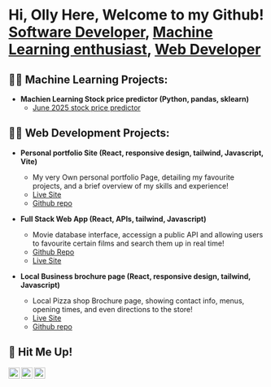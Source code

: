 <h1>Hi, Olly Here, Welcome to my Github! <br/><a href="https://www.linkedin.com/in/oliver-dunn-a404a4251/">Software Developer</a>, <a href="https://github.com/OliverDunnDev/">Machine Learning enthusiast</a>, <a href="https://oliverdunndev.github.io/oliver-portfolio/">Web Developer</a></h1>

<h2>👨‍💻 Machine Learning Projects:</h2>

- <b>Machien Learning Stock price predictor (Python, pandas, sklearn)</b>
  - [June 2025 stock price predictor ](https://github.com/OliverDunnDev/Stockp-redictorJune2025)

<h2>👨‍💻 Web Development Projects:</h2>

- <b>Personal portfolio Site (React, responsive design, tailwind, Javascript, Vite)</b>
  - My very Own personal portfolio Page, detailing my favourite projects, and a brief overview of my skills and experience!
  - [Live Site](https://oliverdunndev.github.io/oliver-portfolio/)
  - [Github repo](https://github.com/OliverDunnDev/oliver-portfolio)

- <b>Full Stack Web App (React, APIs, tailwind, Javascript)</b>
  - Movie database interface, accessign a public API and allowing users to favourite certain films and search them up in real time!
  - [Github Repo](https://github.com/OliverDunnDev/movie-app)
  - [Live Site](https://oliverdunndev.github.io/movie-app/)
    
- <b>Local Business brochure page (React, responsive design, tailwind, Javascript)</b>
  - Local Pizza shop Brochure page, showing contact info, menus, opening times, and even directions to the store!
  - [Live Site](https://oliverdunndev.github.io/B-Side-Newland/)
  - [Github repo](https://github.com/OliverDunnDev/B-Side-Newland)




<h2> 🤳 Hit Me Up!</h2>

[<img align="left" alt="OliverDunn | Website" width="22px" src="https://cdn.jsdelivr.net/npm/simple-icons@v3/icons/iconfinder.svg" />][website]
[<img align="left" alt="OliverDunn | Email" width="22px" src="https://cdn.jsdelivr.net/npm/simple-icons@v3/icons/gmail.svg" />][gmail]
[<img align="left" alt="OliverDunn | LinkedIn" width="22px" src="https://cdn.jsdelivr.net/npm/simple-icons@v3/icons/linkedin.svg" />][linkedin]


[website]:https://oliverdunndev.github.io/oliver-portfolio/
[gmail]:https://oliverdunndev@gmail.com
[linkedin]: https://linkedin.com/in/oliver-dunn-a404a4251/
